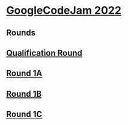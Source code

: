 # [GoogleCodeJam 2022](https://codingcompetitions.withgoogle.com/codejam/archive/2022)
## Rounds
## [Qualification Round](https://codingcompetitions.withgoogle.com/codejam/round/0000000000876ff1)

## [Round 1A](https://codingcompetitions.withgoogle.com/codejam/round/0000000000877ba5)

## [Round 1B](https://codingcompetitions.withgoogle.com/codejam/round/000000000087711b)

## [Round 1C](https://codingcompetitions.withgoogle.com/codejam/round/0000000000877b42)
